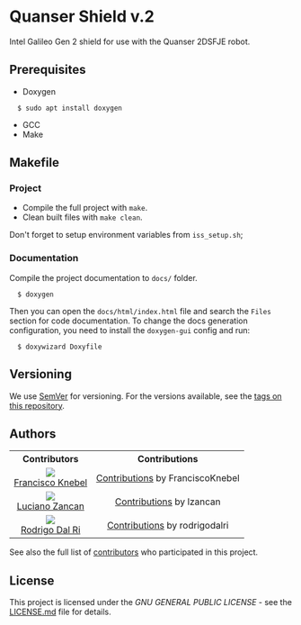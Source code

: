 # Quanser Shield v.2

Intel Galileo Gen 2 shield for use with the Quanser 2DSFJE robot.

## Prerequisites
- Doxygen
```
  $ sudo apt install doxygen
```

- GCC
- Make

## Makefile

### Project
- Compile the full project with `make`.
- Clean built files with `make clean`.

Don't forget to setup environment variables from `iss_setup.sh`;

### Documentation
Compile the project documentation to `docs/` folder.
```
  $ doxygen
```

Then you can open the `docs/html/index.html` file and search the `Files` section for code documentation.
To change the docs generation configuration, you need to install the `doxygen-gui` config and run:
```
  $ doxywizard Doxyfile
```

## Versioning

We use [SemVer](http://semver.org/) for versioning. For the versions available, see the [tags on this repository](https://github.com/FranciscoKnebel/micros/tags).

## Authors

<table style="text-align: center;">
  <tr>
    <th>Contributors</th>
    <th>Contributions</th>
  </tr>
  <tr>
    <td>
      <img src="https://avatars.githubusercontent.com/FranciscoKnebel?s=75">
      <br>
      <a href="https://github.com/FranciscoKnebel">Francisco Knebel</a>
    </td>
    <td>
      <a href="https://github.com/FranciscoKnebel/micros/commits?author=FranciscoKnebel">Contributions</a> by FranciscoKnebel
    </td>
  </tr>
  <tr>
    <td>
      <img src="https://avatars.githubusercontent.com/lzancan?s=75">
      <br>
      <a href="https://github.com/lzancan">Luciano Zancan</a>
    </td>
    <td>
      <a href="https://github.com/FranciscoKnebel/micros/commits?author=lzancan">Contributions</a> by lzancan
    </td>
  </tr>
  <tr>
    <td>
      <img src="https://avatars.githubusercontent.com/rodrigodalri?s=75">
      <br>
      <a href="https://github.com/rodrigodalri">Rodrigo Dal Ri</a>
    </td>
    <td>
      <a href="https://github.com/FranciscoKnebel/micros/commits?author=rodrigodalri">Contributions</a> by rodrigodalri
    </td>
  </tr>
</table>

See also the full list of [contributors](https://github.com/FranciscoKnebel/micros/contributors) who participated in this project.

## License

This project is licensed under the _GNU GENERAL PUBLIC LICENSE_ - see the [LICENSE.md](LICENSE.md) file for details.
